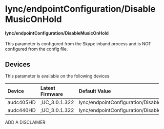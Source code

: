 ﻿---
description: lync/endpointConfiguration/DisableMusicOnHold
search:
    keywords: ['lync','endpointConfiguration','DisableMusicOnHold']
---

# lync/endpointConfiguration/DisableMusicOnHold

#### lync/endpointConfiguration/DisableMusicOnHold

This parameter is configured from the Skype inband process and is NOT configured from the config file.



## Devices
This parameter is available on the following devices

| Device | Latest Firmware | Default Value |
|:---|:---|:---|
| audc405HD | ;UC_3.0.1.322 | lync/endpointConfiguration/DisableMusicOnHold=0 
| audc440HD | ;UC_3.0.1.322 | lync/endpointConfiguration/DisableMusicOnHold=0 

ADD A DISCLAIMER

